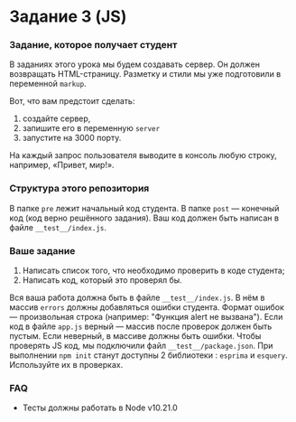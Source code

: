 # Задание 3 (JS)

### Задание, которое получает студент

В заданиях этого урока мы будем создавать сервер. Он должен возвращать HTML-страницу. Разметку и стили мы уже подготовили в переменной `markup`.

Вот, что вам предстоит сделать:

1. создайте сервер,
2. запишите его в переменную `server`
3. запустите на 3000 порту.

На каждый запрос пользователя выводите в консоль любую строку, например, «Привет, мир!».

### Структура этого репозитория

В папке `pre` лежит начальный код студента. В папке `post` — конечный код (код верно решённого задания). Ваш код должен быть написан в файле `__test__/index.js`.

### Ваше задание

1. Написать список того, что необходимо проверить в коде студента;
2. Написать код, который это проверял бы.

Вся ваша работа должна быть в файле `__test__/index.js`. В нём в массив `errors` должны добавляться ошибки студента. Формат ошибок — произвольная строка (например: "Функция alert не вызвана"). Если код в файле `app.js` верный — массив после проверок должен быть пустым. Если неверный, в массиве должны быть ошибки. Чтобы проверять JS код, мы подключили файл `__test__/package.json`. При выполнении `npm init` станут доступны 2 библиотеки : `esprima` и `esquery`. Используйте их в проверках.

### FAQ

* Тесты должны работать в Node v10.21.0
